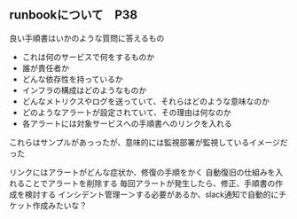 ## runbookについて　P38
良い手順書はいかのような質問に答えるもの
* これは何のサービスで何をするものか
* 誰が責任者か
* どんな依存性を持っているか
* インフラの構成はどのようなものか
* どんなメトリクスやログを送っていて、それらはどのような意味なのか
* どのようなアラートが設定されていて、その理由は何なのか
* 各アラートには対象サービスへの手順書へのリンクを入れる

これらはサンプルがあっったが、意味的には監視部署が監視しているイメージだった

リンクにはアラートがどんな症状か、修復の手順をかく
自動復旧の仕組みを入れることでアラートを削除する
毎回アラートが発生したら、修正、手順書の作成を検討する
インシデント管理ー＞する必要があるか、slack通知で自動的にチケット作成みたいな？